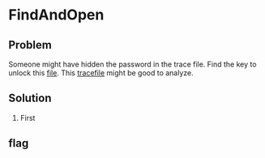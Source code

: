 # FindAndOpen
## Problem
Someone might have hidden the password in the trace file. Find the key to unlock this [file](/Forensics/FindAndOpen/flag.zip). This [tracefile](/Forensics/FindAndOpen/dump.pcap) might be good to analyze.
## Solution
1. First
## flag